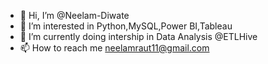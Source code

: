 - 👋 Hi, I’m @Neelam-Diwate
- 👀 I’m interested in Python,MySQL,Power BI,Tableau
- 🌱 I’m currently doing intership in Data Analysis @ETLHive
- 📫 How to reach me neelamraut11@gmail.com


<!---
Neelam-Diwate/Neelam-Diwate is a ✨ special ✨ repository because its `README.md` (this file) appears on your GitHub profile.
You can click the Preview link to take a look at your changes.
--->
